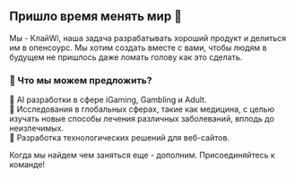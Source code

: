 ## Пришло время менять мир 👋

Мы - КлайWi, наша задача разрабатывать хороший продукт и делиться им в опенсоурс. Мы хотим создать вместе с вами, чтобы людям в будущем не пришлось даже ломать голову как это сделать.  
### 🤔 Что мы можем предложить?
🤩 AI разработки в сфере iGaming, Gambling и Adult.   
🐾 Исследования в глобальных сферах, такие как медицина, с целью изучать новые способы лечения различных заболеваний, вплодь до неизлечимых.   
💎 Разработка технологических решений для веб-сайтов.   

Когда мы найдем чем заняться еще - дополним. Присоединяйтесь к команде!

<!--
**Here are some ideas to get you started:**

🙋‍♀️ A short introduction - what is your organization all about?
🌈 Contribution guidelines - how can the community get involved?
👩‍💻 Useful resources - where can the community find your docs? Is there anything else the community should know?
🍿 Fun facts - what does your team eat for breakfast?
🧙 Remember, you can do mighty things with the power of [Markdown](https://docs.github.com/github/writing-on-github/getting-started-with-writing-and-formatting-on-github/basic-writing-and-formatting-syntax)
-->
